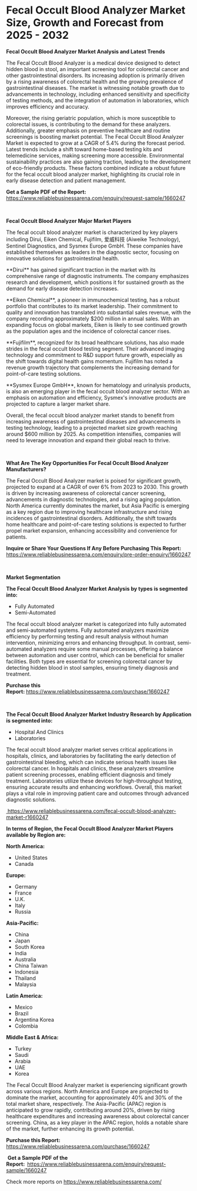 <p><h1>Fecal Occult Blood Analyzer Market Size, Growth and Forecast from 2025 - 2032</h1></p><p><strong>Fecal Occult Blood Analyzer Market Analysis and Latest Trends</strong></p>
<p><p>The Fecal Occult Blood Analyzer is a medical device designed to detect hidden blood in stool, an important screening tool for colorectal cancer and other gastrointestinal disorders. Its increasing adoption is primarily driven by a rising awareness of colorectal health and the growing prevalence of gastrointestinal diseases. The market is witnessing notable growth due to advancements in technology, including enhanced sensitivity and specificity of testing methods, and the integration of automation in laboratories, which improves efficiency and accuracy.</p><p>Moreover, the rising geriatric population, which is more susceptible to colorectal issues, is contributing to the demand for these analyzers. Additionally, greater emphasis on preventive healthcare and routine screenings is boosting market potential. The Fecal Occult Blood Analyzer Market is expected to grow at a CAGR of 5.4% during the forecast period. Latest trends include a shift toward home-based testing kits and telemedicine services, making screening more accessible. Environmental sustainability practices are also gaining traction, leading to the development of eco-friendly products. These factors combined indicate a robust future for the fecal occult blood analyzer market, highlighting its crucial role in early disease detection and patient management.</p></p>
<p><strong>Get a Sample PDF of the Report:&nbsp;</strong> <a href="https://www.reliablebusinessarena.com/enquiry/request-sample/1660247?utm_campaign=3181&utm_medium=2&utm_source=Github&utm_content=ia&utm_term=29032025&utm_id=fecal-occult-blood-analyzer">https://www.reliablebusinessarena.com/enquiry/request-sample/1660247</a></p>
<p>&nbsp;</p>
<p><strong>Fecal Occult Blood Analyzer Major Market Players</strong></p>
<p><p>The fecal occult blood analyzer market is characterized by key players including Dirui, Eiken Chemical, Fujifilm, 爱威科技 (Aiweike Technology), Sentinel Diagnostics, and Sysmex Europe GmbH. These companies have established themselves as leaders in the diagnostic sector, focusing on innovative solutions for gastrointestinal health.</p><p>**Dirui** has gained significant traction in the market with its comprehensive range of diagnostic instruments. The company emphasizes research and development, which positions it for sustained growth as the demand for early disease detection increases. </p><p>**Eiken Chemical**, a pioneer in immunochemical testing, has a robust portfolio that contributes to its market leadership. Their commitment to quality and innovation has translated into substantial sales revenue, with the company recording approximately $200 million in annual sales. With an expanding focus on global markets, Eiken is likely to see continued growth as the population ages and the incidence of colorectal cancer rises.</p><p>**Fujifilm**, recognized for its broad healthcare solutions, has also made strides in the fecal occult blood testing segment. Their advanced imaging technology and commitment to R&D support future growth, especially as the shift towards digital health gains momentum. Fujifilm has noted a revenue growth trajectory that complements the increasing demand for point-of-care testing solutions.</p><p>**Sysmex Europe GmbH**, known for hematology and urinalysis products, is also an emerging player in the fecal occult blood analyzer sector. With an emphasis on automation and efficiency, Sysmex's innovative products are projected to capture a larger market share.</p><p>Overall, the fecal occult blood analyzer market stands to benefit from increasing awareness of gastrointestinal diseases and advancements in testing technology, leading to a projected market size growth reaching around $600 million by 2025. As competition intensifies, companies will need to leverage innovation and expand their global reach to thrive.</p></p>
<p>&nbsp;</p>
<p><strong>What Are The Key Opportunities For Fecal Occult Blood Analyzer Manufacturers?</strong></p>
<p><p>The Fecal Occult Blood Analyzer market is poised for significant growth, projected to expand at a CAGR of over 6% from 2023 to 2030. This growth is driven by increasing awareness of colorectal cancer screening, advancements in diagnostic technologies, and a rising aging population. North America currently dominates the market, but Asia Pacific is emerging as a key region due to improving healthcare infrastructure and rising incidences of gastrointestinal disorders. Additionally, the shift towards home healthcare and point-of-care testing solutions is expected to further propel market expansion, enhancing accessibility and convenience for patients.</p></p>
<p><strong>Inquire or Share Your Questions If Any Before Purchasing This Report:</strong> <a href="https://www.reliablebusinessarena.com/enquiry/pre-order-enquiry/1660247?utm_campaign=3181&utm_medium=2&utm_source=Github&utm_content=ia&utm_term=29032025&utm_id=fecal-occult-blood-analyzer">https://www.reliablebusinessarena.com/enquiry/pre-order-enquiry/1660247</a></p>
<p>&nbsp;</p>
<p><strong>Market Segmentation</strong></p>
<p><strong>The Fecal Occult Blood Analyzer Market Analysis by types is segmented into:</strong></p>
<p><ul><li>Fully Automated</li><li>Semi-Automated</li></ul></p>
<p><p>The fecal occult blood analyzer market is categorized into fully automated and semi-automated systems. Fully automated analyzers maximize efficiency by performing testing and result analysis without human intervention, minimizing errors and enhancing throughput. In contrast, semi-automated analyzers require some manual processes, offering a balance between automation and user control, which can be beneficial for smaller facilities. Both types are essential for screening colorectal cancer by detecting hidden blood in stool samples, ensuring timely diagnosis and treatment.</p></p>
<p><strong>Purchase this Report:&nbsp;</strong><a href="https://www.reliablebusinessarena.com/purchase/1660247?utm_campaign=3181&utm_medium=2&utm_source=Github&utm_content=ia&utm_term=29032025&utm_id=fecal-occult-blood-analyzer">https://www.reliablebusinessarena.com/purchase/1660247</a></p>
<p>&nbsp;</p>
<p><strong>The Fecal Occult Blood Analyzer Market Industry Research by Application is segmented into:</strong></p>
<p><ul><li>Hospital And Clinics</li><li>Laboratories</li></ul></p>
<p><p>The fecal occult blood analyzer market serves critical applications in hospitals, clinics, and laboratories by facilitating the early detection of gastrointestinal bleeding, which can indicate serious health issues like colorectal cancer. In hospitals and clinics, these analyzers streamline patient screening processes, enabling efficient diagnosis and timely treatment. Laboratories utilize these devices for high-throughput testing, ensuring accurate results and enhancing workflows. Overall, this market plays a vital role in improving patient care and outcomes through advanced diagnostic solutions.</p></p>
<p><a href="https://www.reliablebusinessarena.com/fecal-occult-blood-analyzer-market-r1660247?utm_campaign=3181&utm_medium=2&utm_source=Github&utm_content=ia&utm_term=29032025&utm_id=fecal-occult-blood-analyzer">&nbsp;https://www.reliablebusinessarena.com/fecal-occult-blood-analyzer-market-r1660247</a></p>
<p><strong>In terms of Region, the Fecal Occult Blood Analyzer Market Players available by Region are:</strong></p>
<p>
    <p> <strong> North America: </strong>
        <ul>
            <li>United States</li>
            <li>Canada</li>
        </ul>
        </p> 
    <p> <strong> Europe: </strong>
        <ul>
            <li>Germany</li>
            <li>France</li>
            <li>U.K.</li>
            <li>Italy</li>
            <li>Russia</li>
        </ul>
        </p> 
    <p> <strong> Asia-Pacific: </strong>
        <ul>
            <li>China</li>
            <li>Japan</li>
            <li>South Korea</li>
            <li>India</li>
            <li>Australia</li>
            <li>China Taiwan</li>
            <li>Indonesia</li>
            <li>Thailand</li>
            <li>Malaysia</li>
        </ul>
        </p> 
    <p> <strong> Latin America: </strong>
        <ul>
            <li>Mexico</li>
            <li>Brazil</li>
            <li>Argentina Korea</li>
            <li>Colombia</li>
        </ul>
        </p> 
    <p> <strong> Middle East & Africa: </strong>
        <ul>
            <li>Turkey</li>
            <li>Saudi</li>
            <li>Arabia</li>
            <li>UAE</li>
            <li>Korea</li>
        </ul>
    </p>
    </p>
<p><p>The Fecal Occult Blood Analyzer market is experiencing significant growth across various regions. North America and Europe are projected to dominate the market, accounting for approximately 40% and 30% of the total market share, respectively. The Asia-Pacific (APAC) region is anticipated to grow rapidly, contributing around 20%, driven by rising healthcare expenditures and increasing awareness about colorectal cancer screening. China, as a key player in the APAC region, holds a notable share of the market, further enhancing its growth potential.</p></p>
<p><strong>Purchase this Report: </strong><a href="https://www.reliablebusinessarena.com/purchase/1660247?utm_campaign=3181&utm_medium=2&utm_source=Github&utm_content=ia&utm_term=29032025&utm_id=fecal-occult-blood-analyzer">https://www.reliablebusinessarena.com/purchase/1660247</a></p>
<p>&nbsp;<strong>Get a Sample PDF of the Report:&nbsp;&nbsp;</strong><a href="https://www.reliablebusinessarena.com/enquiry/request-sample/1660247?utm_campaign=3181&utm_medium=2&utm_source=Github&utm_content=ia&utm_term=29032025&utm_id=fecal-occult-blood-analyzer">https://www.reliablebusinessarena.com/enquiry/request-sample/1660247</a></p>
<p><strong></strong></p>
<p>Check more reports on <a href="https://www.reliablebusinessarena.com/?utm_campaign=3181&utm_medium=2&utm_source=Github&utm_content=ia&utm_term=29032025&utm_id=fecal-occult-blood-analyzer">https://www.reliablebusinessarena.com/</a></p>